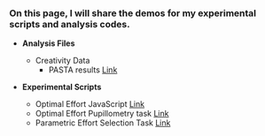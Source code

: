 ### On this page, I will share the demos for my experimental scripts and analysis codes. 

- **Analysis Files**

  - Creativity Data
    - PASTA results
    [Link](https://zceydas.github.io/VICI_Creativity_analysis/)

- **Experimental Scripts**

  - Optimal Effort JavaScript
  [Link](https://github.com/zceydas/OptEft)
  - Optimal Effort Pupillometry task
  [Link](https://github.com/zceydas/OptimalEffort_Pupillometry)
  - Parametric Effort Selection Task
  [Link](https://github.com/zceydas/ParametricEffortSelectionTask)

